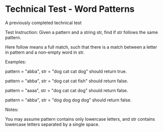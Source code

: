 # Technical Test - Word Patterns
A previously completed technical test

Test Instruction:
Given a pattern and a string str, find if str follows the same pattern.

Here follow means a full match, such that there is a match between a letter in pattern and a non-empty word in str.

Examples:

pattern = "abba", str = "dog cat cat dog" should return true.

pattern = "abba", str = "dog cat cat fish" should return false.

pattern = "aaaa", str = "dog cat cat dog" should return false.

pattern = "abba", str = "dog dog dog dog" should return false.


Notes:

You may assume pattern contains only lowercase letters, and str contains lowercase letters separated by a single space.
